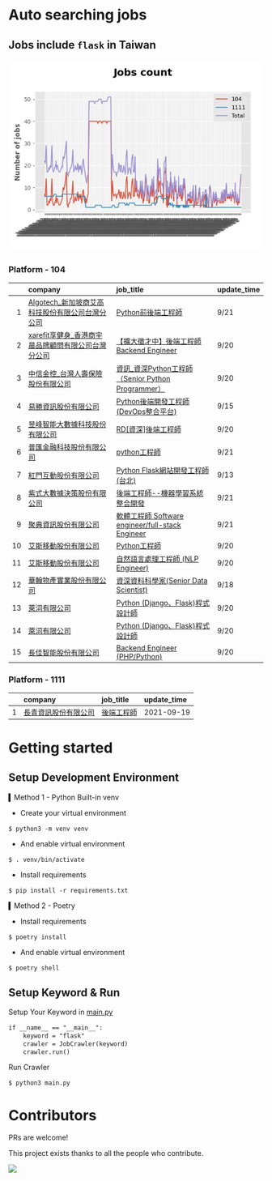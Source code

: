 # Auto searching jobs

## Jobs include `flask` in Taiwan 

 ![image](./doc/plot_img.jpg)


### Platform - 104


|    | company                                                                                            | job_title                                                                                               | update_time   |
|---:|:---------------------------------------------------------------------------------------------------|:--------------------------------------------------------------------------------------------------------|:--------------|
|  1 | [Algotech_新加坡商艾高科技股份有限公司台灣分公司](https://www.104.com.tw/company/1a2x6blc6n?jobsource=jolist_d_date)  | [Python前後端工程師](https://www.104.com.tw/job/7duf1?jobsource=jolist_d_date)                                | 9/21          |
|  2 | [xarefit享健身_香港商宇晨品牌顧問有限公司台灣分公司](https://www.104.com.tw/company/1a2x6blkn9?jobsource=jolist_d_date) | [【擴大徵才中】後端工程師 Backend Engineer](https://www.104.com.tw/job/791ud?jobsource=jolist_d_date)               | 9/20          |
|  3 | [中信金控_台灣人壽保險股份有限公司](https://www.104.com.tw/company/1mtr7vs?jobsource=jolist_d_date)                | [資訊_資深Python工程師（Senior Python Programmer）](https://www.104.com.tw/job/77drj?jobsource=jolist_d_date)    | 9/20          |
|  4 | [易勝資訊股份有限公司](https://www.104.com.tw/company/1a2x6bj8og?jobsource=jolist_a_relevance)               | [Python後端開發工程師(DevOps整合平台)](https://www.104.com.tw/job/7asvo?jobsource=jolist_a_relevance)              | 9/15          |
|  5 | [昱峰智能大數據科技股份有限公司](https://www.104.com.tw/company/1a2x6bkbn6?jobsource=jolist_d_date)               | [RD[資深]後端工程師](https://www.104.com.tw/job/5x0lo?jobsource=jolist_d_date)                                 | 9/20          |
|  6 | [普匯金融科技股份有限公司](https://www.104.com.tw/company/1a2x6bkhzg?jobsource=jolist_d_date)                  | [python工程師](https://www.104.com.tw/job/7ark5?jobsource=jolist_d_date)                                   | 9/21          |
|  7 | [紅門互動股份有限公司](https://www.104.com.tw/company/oh4m67k?jobsource=jolist_a_relevance)                  | [Python Flask網站開發工程師(台北)](https://www.104.com.tw/job/6xtfl?jobsource=jolist_a_relevance)                | 9/13          |
|  8 | [紫式大數據決策股份有限公司](https://www.104.com.tw/company/1a2x6bkygn?jobsource=jolist_d_date)                 | [後端工程師--機器學習系統整合開發](https://www.104.com.tw/job/6p2d5?jobsource=jolist_d_date)                           | 9/21          |
|  9 | [聚典資訊股份有限公司](https://www.104.com.tw/company/1a2x6bl0ew?jobsource=jolist_d_date)                    | [軟體工程師 Software engineer/full-stack Engineer](https://www.104.com.tw/job/78evf?jobsource=jolist_d_date) | 9/21          |
| 10 | [艾斯移動股份有限公司](https://www.104.com.tw/company/cv8shww?jobsource=jolist_d_date)                       | [Python工程師](https://www.104.com.tw/job/6nml7?jobsource=jolist_d_date)                                   | 9/20          |
| 11 | [艾斯移動股份有限公司](https://www.104.com.tw/company/cv8shww?jobsource=jolist_d_date)                       | [自然語言處理工程師 (NLP Engineer)](https://www.104.com.tw/job/6nmld?jobsource=jolist_d_date)                    | 9/20          |
| 12 | [華翰物產實業股份有限公司](https://www.104.com.tw/company/10xb8hsw?jobsource=jolist_d_date)                    | [資深資料科學家(Senior Data Scientist)](https://www.104.com.tw/job/72vx2?jobsource=jolist_d_date)              | 9/18          |
| 13 | [萊泀有限公司](https://www.104.com.tw/company/1a2x6blg3t?jobsource=jolist_a_relevance)                   | [Python (Django、Flask)程式設計師](https://www.104.com.tw/job/7cs5e?jobsource=jolist_a_relevance)             | 9/20          |
| 14 | [萊泀有限公司](https://www.104.com.tw/company/1a2x6blg3t?jobsource=jolist_d_date)                        | [Python (Django、Flask)程式設計師](https://www.104.com.tw/job/7cs5e?jobsource=jolist_d_date)                  | 9/20          |
| 15 | [長佳智能股份有限公司](https://www.104.com.tw/company/1a2x6bkoxb?jobsource=jolist_d_date)                    | [Backend Engineer (PHP/Python)](https://www.104.com.tw/job/716px?jobsource=jolist_d_date)               | 9/20          |

### Platform - 1111


|    | company                                              | job_title                                      | update_time   |
|---:|:-----------------------------------------------------|:-----------------------------------------------|:--------------|
|  1 | [長青資訊股份有限公司](https://www.1111.com.tw/corp/71694811/) | [後端工程師](https://www.1111.com.tw/job/85012186/) | 2021-09-19    |



# Getting started
## Setup Development Environment
▍Method 1 - Python Built-in venv

- Create your virtual environment
```
$ python3 -m venv venv
```
- And enable virtual environment
```
$ . venv/bin/activate
```
- Install requirements
```
$ pip install -r requirements.txt 
```

▍Method 2 - Poetry
- Install requirements
```
$ poetry install
```
- And enable virtual environment
```
$ poetry shell
```

## Setup Keyword & Run

Setup Your Keyword in [main.py](./main.py#L88)
```
if __name__ == "__main__":
    keyword = "flask"
    crawler = JobCrawler(keyword)
    crawler.run()
```

Run Crawler
```
$ python3 main.py
```

# Contributors
PRs are welcome!

This project exists thanks to all the people who contribute.

<a href="https://github.com/hsuanchi/auto-search-flask-job/graphs/contributors">
  <img src="https://contrib.rocks/image?repo=hsuanchi/auto-search-flask-job"/>
</a>
